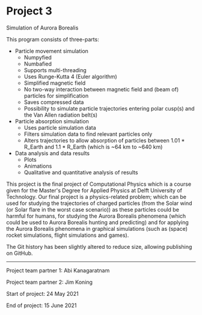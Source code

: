 # Project 3

Simulation of Aurora Borealis

This program consists of three-parts:
- Particle movement simulation
    - Numpyfied
    - Numbafied
    - Supports multi-threading
    - Uses Runge-Kutta 4 (Euler algorithm)
    - Simplified magnetic field
    - No two-way interaction between magnetic field and (beam of) particles for simplification
    - Saves compressed data
    - Possibility to simulate particle trajectories entering polar cusp(s) and the Van Allen radiation belt(s)
- Particle absorption simulation
    - Uses particle simulation data
    - Filters simulation data to find relevant particles only
    - Alters trajectories to allow absorption of particles between 1.01 * R_Earth and 1.1 * R_Earth (which is ~64 km to ~640 km)
- Data analysis and data results
    - Plots
    - Animations
    - Qualitative and quantitative analysis of results

This project is the final project of Computational Physics which is a course given for the Master's Degree for Applied Physics at Delft University of Technology. Our final project is a physics-related problem; which can be used for studying the trajectories of charged particles (from the Solar wind (or Solar flare in the worst case scenario)) as these particles could be harmful for humans, for studying the Aurora Borealis phenomena (which could be used to Aurora Borealis hunting and predicting) and for applying the Aurora Borealis phenomena in graphical simulations (such as (space) rocket simulations, flight simulations and games).

The Git history has been slightly altered to reduce size, allowing publishing on GitHub.

---

Project team partner 1: Abi Kanagaratnam

Project team partner 2: Jim Koning


Start of project: 24 May 2021

End of project: 15 June 2021
